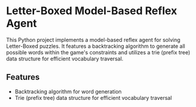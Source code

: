 # Letter-Boxed Model-Based Reflex Agent

This Python project implements a model-based reflex agent for solving Letter-Boxed puzzles. 
It features a backtracking algorithm to generate all possible words within the game's constraints and utilizes a trie (prefix tree) data structure for efficient vocabulary traversal.

## Features

- Backtracking algorithm for word generation
- Trie (prefix tree) data structure for efficient vocabulary traversal
